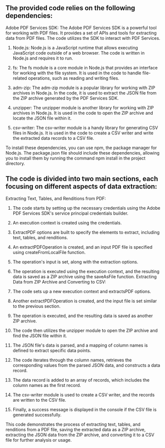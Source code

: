 ## The provided code relies on the following dependencies:

Adobe PDF Services SDK: The Adobe PDF Services SDK is a powerful tool for working with PDF files. It provides a set of APIs and tools for extracting data from PDF files. The code utilizes the SDK to interact with PDF Services.

1. Node.js: Node.js is a JavaScript runtime that allows executing JavaScript code outside of a web browser. The code is written in Node.js and requires it to run.

2. fs: The fs module is a core module in Node.js that provides an interface for working with the file system. It is used in the code to handle file-related operations, such as reading and writing files.

3. adm-zip: The adm-zip module is a popular library for working with ZIP archives in Node.js. In the code, it is used to extract the JSON file from the ZIP archive generated by the PDF Services SDK.

4. unzipper: The unzipper module is another library for working with ZIP archives in Node.js. It is used in the code to open the ZIP archive and locate the JSON file within it.

5. csv-writer: The csv-writer module is a handy library for generating CSV files in Node.js. It is used in the code to create a CSV writer and write the extracted data records to a CSV file.

To install these dependencies, you can use npm, the package manager for Node.js. The package.json file should include these dependencies, allowing you to install them by running the command npm install in the project directory.

## The code is divided into two main sections, each focusing on different aspects of data extraction:

Extracting Text, Tables, and Renditions from PDF:

1. The code starts by setting up the necessary credentials using the Adobe PDF Services SDK's service principal credentials builder.
2. An execution context is created using the credentials.
3. ExtractPDF options are built to specify the elements to extract, including text, tables, and renditions.
4. An extractPDFOperation is created, and an input PDF file is specified using createFromLocalFile function.
5. The operation's input is set, along with the extraction options.
6. The operation is executed using the execution context, and the resulting data is saved as a ZIP archive using the saveAsFile function.
Extracting Data from ZIP Archive and Converting to CSV:

1. The code sets up a new execution context and extractsPDF options.
2. Another extractPDFOperation is created, and the input file is set similar to the previous section.
3. The operation is executed, and the resulting data is saved as another ZIP archive.
4. The code then utilizes the unzipper module to open the ZIP archive and find the JSON file within it.
5. The JSON file's data is parsed, and a mapping of column names is defined to extract specific data points.
6. The code iterates through the column names, retrieves the corresponding values from the parsed JSON data, and constructs a data record.
7. The data record is added to an array of records, which includes the column names as the first record.
8. The csv-writer module is used to create a CSV writer, and the records are written to the CSV file.
9. Finally, a success message is displayed in the console if the CSV file is generated successfully.

This code demonstrates the process of extracting text, tables, and renditions from a PDF file, saving the extracted data as a ZIP archive, extracting the JSON data from the ZIP archive, and converting it to a CSV file for further analysis or usage.


